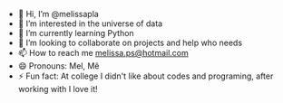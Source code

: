 - 👋 Hi, I’m @melissapla
- 👀 I’m interested in the universe of data
- 🌱 I’m currently learning Python
- 💞️ I’m looking to collaborate on projects and help who needs
- 📫 How to reach me melissa.ps@hotmail.com
- 😄 Pronouns: Mel, Mê
- ⚡ Fun fact: At college I didn't like about codes and programing, after working with I love it!

<!---
melissapla/melissapla is a ✨ special ✨ repository because its `README.md` (this file) appears on your GitHub profile.
You can click the Preview link to take a look at your changes.
--->
